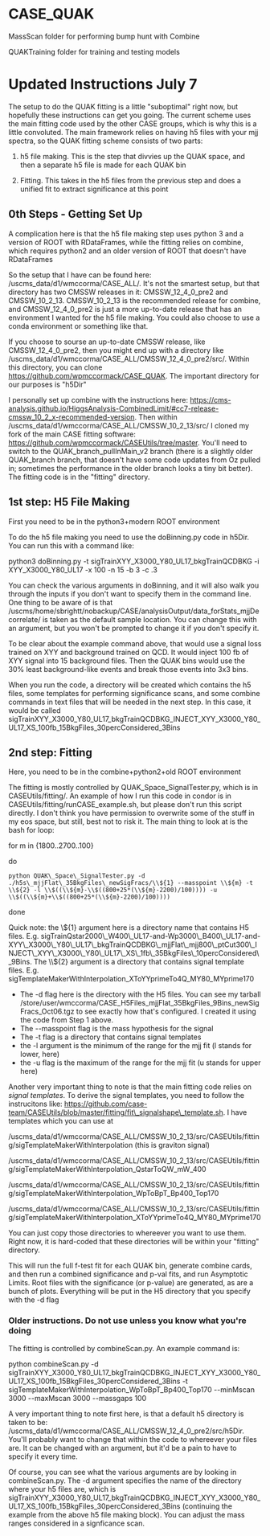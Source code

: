 # CASE_QUAK

MassScan folder for performing bump hunt with Combine

QUAKTraining folder for training and testing models


# Updated Instructions July 7

The setup to do the QUAK fitting is a little "suboptimal" right now, but hopefully these instructions can get you going.  The current scheme uses the main fitting code used by the other CASE groups, which is why this is a little convoluted.  The main framework relies on having h5 files with your mjj spectra, so the QUAK fitting scheme consists of two parts:

1. h5 file making.  This is the step that divvies up the QUAK space, and then a separate h5 file is made for each QUAK bin

2. Fitting.  This takes in the h5 files from the previous step and does a unified fit to extract significance at this point

## 0th Steps - Getting Set Up

A complication here is that the h5 file making step uses python 3 and a version of ROOT with RDataFrames, while the fitting relies on combine, which requires python2 and an older version of ROOT that doesn't have RDataFrames

So the setup that I have can be found here: /uscms_data/d1/wmccorma/CASE_ALL/.  It's not the smartest setup, but that directory has two CMSSW releases in it: CMSSW_12_4_0_pre2 and CMSSW_10_2_13.  CMSSW_10_2_13 is the recommended release for combine, and CMSSW_12_4_0_pre2 is just a more up-to-date release that has an environment I wanted for the h5 file making.  You could also choose to use a conda environment or something like that.

If you choose to sourse an up-to-date CMSSW release, like CMSSW_12_4_0_pre2, then you might end up with a directory like /uscms_data/d1/wmccorma/CASE_ALL/CMSSW_12_4_0_pre2/src/.  Within this directory, you can clone https://github.com/wpmccormack/CASE_QUAK.  The important directory for our purposes is "h5Dir"

I personally set up combine with the instructions here: https://cms-analysis.github.io/HiggsAnalysis-CombinedLimit/#cc7-release-cmssw_10_2_x-recommended-version.  Then within /uscms_data/d1/wmccorma/CASE_ALL/CMSSW_10_2_13/src/ I cloned my fork of the main CASE fitting software: https://github.com/wpmccormack/CASEUtils/tree/master.  You'll need to switch to the QUAK_branch_pullInMain_v2 branch (there is a slightly older QUAK_branch branch, that doesn't have some code updates from Oz pulled in; sometimes the performance in the older branch looks a tiny bit better).  The fitting code is in the "fitting" directory.


## 1st step: H5 File Making

First you need to be in the python3+modern ROOT environment

To do the h5 file making you need to use the doBinning.py code in h5Dir.  You can run this with a command like:

python3 doBinning.py -t sigTrainXYY_X3000_Y80_UL17_bkgTrainQCDBKG -i XYY_X3000_Y80_UL17 -x 100 -n 15 -b 3 -c .3

You can check the various arguments in doBinning, and it will also walk you through the inputs if you don't want to specify them in the command line.  One thing to be aware of is that /uscms/home/sbrightt/nobackup/CASE/analysisOutput/data_forStats_mjjDecorrelate/ is taken as the default sample location.  You can change this with an argument, but you won't be prompted to change it if you don't specify it.

To be clear about the example command above, that would use a signal loss trained on XYY and background trained on QCD.  It would inject 100 fb of XYY signal into 15 background files.  Then the QUAK bins would use the 30% least background-like events and break those events into 3x3 bins.

When you run the code, a directory will be created which contains the h5 files, some templates for performing significance scans, and some combine commands in text files that will be needed in the next step.  In this case, it would be called sigTrainXYY_X3000_Y80_UL17_bkgTrainQCDBKG_INJECT_XYY_X3000_Y80_UL17_XS_100fb_15BkgFiles_30percConsidered_3Bins

## 2nd step: Fitting

Here, you need to be in the combine+python2+old ROOT environment

The fitting is mostly controlled by QUAK_Space_SignalTester.py, which is in CASEUtils/fitting/.  An example of how I run this code in condor is in CASEUtils/fitting/runCASE_example.sh, but please don't run this script directly.  I don't think you have permission to overwrite some of the stuff in my eos space, but still, best not to risk it.  The main thing to look at is the bash for loop:

for m in {1800..2700..100}

do

    python QUAK\_Space\_SignalTester.py -d ./h5s\_mjjFlat\_35BkgFiles\_newSigFracs/\\${1} --masspoint \\${m} -t \\${2} -l \\$((\\${m}-\\$((800+25*(\\${m}-2200)/100)))) -u \\$((\\${m}+\\$((800+25*(\\${m}-2200)/100))))

done

Quick note: the \\${1} argument here is a directory name that contains H5 files.  E.g. sigTrainQstar2000\_W400\_UL17-and-Wp3000\_B400\_UL17-and-XYY\_X3000\_Y80\_UL17\_bkgTrainQCDBKG\_mjjFlat\_mjj800\_ptCut300\_INJECT\_XYY\_X3000\_Y80\_UL17\_XS\_1fb\_35BkgFiles\_10percConsidered\_9Bins.  The \\${2} argument is a directory that contains signal template files.  E.g. sigTemplateMakerWithInterpolation\_XToYYprimeTo4Q\_MY80\_MYprime170

 - The -d flag here is the directory with the H5 files.  You can see my tarball /store/user/wmccorma/CASE\_H5Files\_mjjFlat\_35BkgFiles\_9Bins\_newSigFracs\_Oct06.tgz to see exactly how that's configured.  I created it using the code from Step 1 above.
 - The --masspoint flag is the mass hypothesis for the signal
 - The -t flag is a directory that contains signal templates
 - the -l argument is the minimum of the range for the mjj fit (l stands for lower, here)
 - the -u flag is the maximum of the range for the mjj fit (u stands for upper here)

Another very important thing to note is that the main fitting code relies on *signal templates*.  To derive the signal templates, you need to follow the instrucitons like: https://github.com/case-team/CASEUtils/blob/master/fitting/fit\_signalshape\_template.sh.  I have templates which you can use at

/uscms\_data/d1/wmccorma/CASE\_ALL/CMSSW\_10\_2\_13/src/CASEUtils/fitting/sigTemplateMakerWithInterpolation (this is graviton signal)

/uscms\_data/d1/wmccorma/CASE\_ALL/CMSSW\_10\_2\_13/src/CASEUtils/fitting/sigTemplateMakerWithInterpolation\_QstarToQW\_mW\_400

/uscms\_data/d1/wmccorma/CASE\_ALL/CMSSW\_10\_2\_13/src/CASEUtils/fitting/sigTemplateMakerWithInterpolation\_WpToBpT\_Bp400\_Top170

/uscms\_data/d1/wmccorma/CASE\_ALL/CMSSW\_10\_2\_13/src/CASEUtils/fitting/sigTemplateMakerWithInterpolation\_XToYYprimeTo4Q\_MY80\_MYprime170

You can just copy those directories to whereever you want to use them.  Right now, it is hard-coded that these directories will be within your "fitting" directory.

This will run the full f-test fit for each QUAK bin, generate combine cards, and then run a combined significance and p-val fits, and run Asymptotic Limits.  Root files with the significance (or p-value) are generated, as are a bunch of plots.  Everything will be put in the H5 directory that you specify with the -d flag


### Older instructions.  Do not use unless you know what you're doing

The fitting is controlled by combineScan.py.  An example command is:

python combineScan.py -d sigTrainXYY\_X3000\_Y80\_UL17\_bkgTrainQCDBKG\_INJECT\_XYY\_X3000\_Y80\_UL17\_XS\_100fb\_15BkgFiles\_30percConsidered\_3Bins -t sigTemplateMakerWithInterpolation\_WpToBpT\_Bp400\_Top170 --minMscan 3000 --maxMscan 3000 --massgaps 100

A very important thing to note first here, is that a default h5 directory is taken to be: /uscms\_data/d1/wmccorma/CASE\_ALL/CMSSW\_12\_4\_0\_pre2/src/h5Dir.  You'll probably want to change that within the code to whereever your files are.  It can be changed with an argument, but it'd be a pain to have to specify it every time.

Of course, you can see what the various arguments are by looking in combineScan.py.  The -d argument specifies the name of the directory where your h5 files are, which is sigTrainXYY\_X3000\_Y80\_UL17\_bkgTrainQCDBKG\_INJECT\_XYY\_X3000\_Y80\_UL17\_XS\_100fb\_15BkgFiles\_30percConsidered\_3Bins (continuing the example from the above h5 file making block).  You can adjust the mass ranges considered in a signficance scan.

 